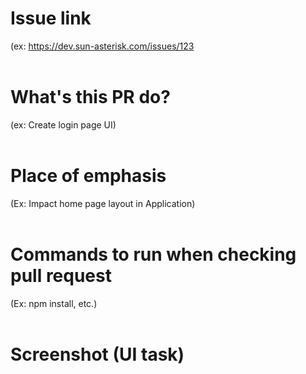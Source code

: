 # Issue link
(ex: https://dev.sun-asterisk.com/issues/123
<br><br>

# What's this PR do?
(ex: Create login page UI)
<br><br>


# Place of emphasis
(Ex: Impact home page layout in Application)
<br><br>


# Commands to run when checking pull request
(Ex: npm install, etc.)
<br><br>

# Screenshot (UI task)

